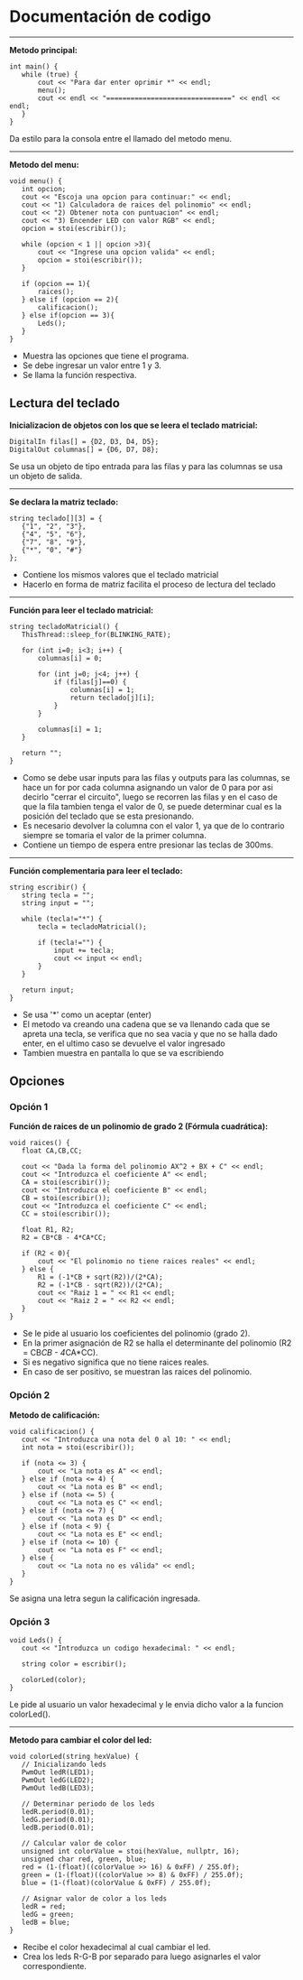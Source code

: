 # Documentación de codigo
---
**Metodo principal:**

    int main() {
       while (true) {
           cout << "Para dar enter oprimir *" << endl;
           menu();
           cout << endl << "===============================" << endl << endl;
       }
    }

Da estilo para la consola entre el llamado del metodo menu.

---
**Metodo del menu:**

    void menu() {
       int opcion;
       cout << "Escoja una opcion para continuar:" << endl;
       cout << "1) Calculadora de raices del polinomio" << endl;
       cout << "2) Obtener nota con puntuacion" << endl;
       cout << "3) Encender LED con valor RGB" << endl;
       opcion = stoi(escribir());
   
       while (opcion < 1 || opcion >3){
           cout << "Ingrese una opcion valida" << endl;
           opcion = stoi(escribir());
       }
   
       if (opcion == 1){
           raices();
       } else if (opcion == 2){
           calificacion();
       } else if(opcion == 3){
           Leds();
       }
    }

* Muestra las opciones que tiene el programa.
* Se debe ingresar un valor entre 1 y 3.
* Se llama la función respectiva.

## Lectura del teclado
**Inicializacion de objetos con los que se leera el teclado matricial:**

    DigitalIn filas[] = {D2, D3, D4, D5};
    DigitalOut columnas[] = {D6, D7, D8};

Se usa un objeto de tipo entrada para las filas y para las columnas se usa un objeto de salida.

---
**Se declara la matriz teclado:**

    string teclado[][3] = {
       {"1", "2", "3"},
       {"4", "5", "6"},
       {"7", "8", "9"},
       {"*", "0", "#"}
    };

* Contiene los mismos valores que el teclado matricial
* Hacerlo en forma de matriz facilita el proceso de lectura del teclado
    
---
**Función para leer el teclado matricial:**

    string tecladoMatricial() {
       ThisThread::sleep_for(BLINKING_RATE);
   
       for (int i=0; i<3; i++) {
           columnas[i] = 0;
   
           for (int j=0; j<4; j++) {
               if (filas[j]==0) {
                   columnas[i] = 1;
                   return teclado[j][i];
               }
           }
   
           columnas[i] = 1;
       }
   
       return "";
    }

* Como se debe usar inputs para las filas y outputs para las columnas, se hace un for por cada columna asignando un valor de 0 para por asi decirlo "cerrar el circuito", luego se recorren las filas y en el caso de que la fila tambien tenga el valor de 0, se puede determinar cual es la posición del teclado que se esta presionando.
* Es necesario devolver la columna con el valor 1, ya que de lo contrario siempre se tomaria el valor de la primer columna.
* Contiene un tiempo de espera entre presionar las teclas de 300ms.

---
**Función complementaria para leer el teclado:**

    string escribir() {
       string tecla = "";
       string input = "";
   
       while (tecla!="*") {
           tecla = tecladoMatricial();
   
           if (tecla!="") {
               input += tecla;
               cout << input << endl;
           }
       }
   
       return input;
    }

* Se usa '*' como un aceptar (enter)
* El metodo va creando una cadena que se va llenando cada que se apreta una tecla, se verifica que no sea vacia y que no se halla dado enter, en el ultimo caso se devuelve el valor ingresado
* Tambien muestra en pantalla lo que se va escribiendo

## Opciones
### Opción 1
**Función de raices de un polinomio de grado 2 (Fórmula cuadrática):**

    void raices() {
       float CA,CB,CC;
   
       cout << "Dada la forma del polinomio AX^2 + BX + C" << endl;
       cout << "Introduzca el coeficiente A" << endl;
       CA = stoi(escribir());
       cout << "Introduzca el coeficiente B" << endl;
       CB = stoi(escribir());
       cout << "Introduzca el coeficiente C" << endl;
       CC = stoi(escribir());
   
       float R1, R2;
       R2 = CB*CB - 4*CA*CC;
   
       if (R2 < 0){
           cout << "El polinomio no tiene raices reales" << endl;
       } else {
           R1 = (-1*CB + sqrt(R2))/(2*CA);
           R2 = (-1*CB - sqrt(R2))/(2*CA);
           cout << "Raiz 1 = " << R1 << endl;
           cout << "Raiz 2 = " << R2 << endl;
       }
    }

* Se le pide al usuario los coeficientes del polinomio (grado 2).
* En la primer asignación de R2 se halla el determinante del polinomio (R2 = CB*CB - 4*CA*CC).
* Si es negativo significa que no tiene raices reales.
* En caso de ser positivo, se muestran las raices del polinomio.

### Opción 2
**Metodo de calificación:**

    void calificacion() {
       cout << "Introduzca una nota del 0 al 10: " << endl;
       int nota = stoi(escribir());
   
       if (nota <= 3) {
           cout << "La nota es A" << endl;
       } else if (nota <= 4) {
           cout << "La nota es B" << endl;
       } else if (nota <= 5) {
           cout << "La nota es C" << endl;
       } else if (nota <= 7) {
           cout << "La nota es D" << endl;
       } else if (nota < 9) {
           cout << "La nota es E" << endl;
       } else if (nota <= 10) {
           cout << "La nota es F" << endl;
       } else {
           cout << "La nota no es válida" << endl;
       }
    }

Se asigna una letra segun la calificación ingresada.

### Opción 3
    void Leds() {
       cout << "Introduzca un codigo hexadecimal: " << endl;
   
       string color = escribir();
   
       colorLed(color);
    }

Le pide al usuario un valor hexadecimal y le envia dicho valor a la funcion colorLed().

---
**Metodo para cambiar el color del led:**

    void colorLed(string hexValue) {
       // Inicializando leds
       PwmOut ledR(LED1);
       PwmOut ledG(LED2);
       PwmOut ledB(LED3);
   
       // Determinar periodo de los leds
       ledR.period(0.01);
       ledG.period(0.01);
       ledB.period(0.01);
   
       // Calcular valor de color
       unsigned int colorValue = stoi(hexValue, nullptr, 16);
       unsigned char red, green, blue;
       red = (1-(float)((colorValue >> 16) & 0xFF) / 255.0f);
       green = (1-(float)((colorValue >> 8) & 0xFF) / 255.0f);
       blue = (1-(float)(colorValue & 0xFF) / 255.0f);
   
       // Asignar valor de color a los leds
       ledR = red;
       ledG = green;
       ledB = blue;
    }

* Recibe el color hexadecimal al cual cambiar el led.
* Crea los leds R-G-B por separado para luego asignarles el valor correspondiente.
